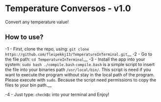 # Temperature Conversos - v1.0
Convert any temperature value!

## How to use?
-1 - First, clone the repo, using: `git clone https://github.com/fleipekkj13/TemperatureInTerminal.git`__
-2 - Go to the file path: `cd TemperatureInTerminal`__
-3 - Install the app into your system: `sudo bash ./compile.bash`
`compile.bash` is a simple script to insert the file into your binaries path `/usr/local/bin/`. This script is need if you want to execute the program without stay in the local path of the program. Please execute with `sudo`. Because the script need permissions to copy the files to your bin path.__

-4 - Just type: `checkBc` into your terminal and Enjoy!    
  


